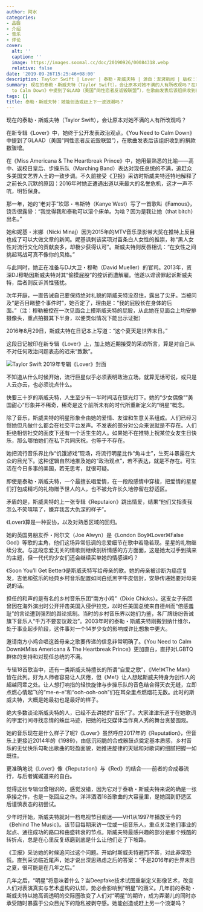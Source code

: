 ```yaml
---
author: 阿水
categories:
- 品碟
- 介绍
- 音乐
- 评论
cover:
  alt: ''
  caption: ''
  image: https://images.soomal.cc/doc/20190926/00084318.webp
  relative: false
date: '2019-09-26T15:25:46+08:00'
description: Taylor Swift | Lover | 泰勒・斯威夫特 | 源自：澎湃新闻 | 版权：转载 |  平均/总评分：10.00/20
summary: 现在的泰勒・斯威夫特（Taylor Swift），会让原本对她不满的人有所改观吗？在新专辑《Lover》中，她终于公开发表政治观点。《You Need
  to Calm Down》中提到了GLAAD（美国“同性恋者反诋毁联盟”），在歌曲发表后该组织收到的捐款数骤增……
tags: []
title: 泰勒・斯威夫特：她能创造或赶上下一波浪潮吗？
---
```


现在的泰勒・斯威夫特（Taylor Swift），会让原本对她不满的人有所改观吗？

在新专辑《Lover》中，她终于公开发表政治观点。《You Need to Calm Down》中提到了GLAAD（美国“同性恋者反诋毁联盟”），在歌曲发表后该组织收到的捐款数骤增。

在《Miss Americana & The Heartbreak Prince》中，她用最熟悉的比喻――高中、返校日皇后、步操乐队（Marching Band）表达对现任总统的不满，追赶众多美国文艺界人士的一致步调。不久前接受《卫报》采访时斯威夫特还特地解释了之前长久沉默的原因：2016年时她正遭遇出道以来最大的名誉危机，这才一声不吭，明哲保身。

那一年，她的“老对手”坎耶・韦斯特（Kanye West）写了一首歌叫《Famous》，饶舌很露骨：“我觉得我和泰勒可以滚个床单。为啥？因为是我让她（that bitch）出名。”

她和妮基・米娜（Nicki Minaj）因为2015年的MTV音乐录影带大奖在推特上反目也成了可以大做文章的新闻。妮基讽刺该奖项对苗条白人女性的推崇，称“黑人女性对流行文化的贡献良多，却极少获得认可”。斯威夫特则反唇相讥：“在女性之间挑起骂战可真不像你的风格。”

与此同时，她正在准备与DJ大卫・穆勒（David Mueller）的官司。2013年，资深DJ穆勒因斯威夫特对其“偷摸屁股”的控诉而遭解雇。他遂以诽谤罪起诉斯威夫特，后者则反诉其性骚扰。

次年开庭，一直告诫自己要保持绝对礼貌的斯威夫特没忍住，露出了尖牙。当被问及“是否目睹整个事件时”，她否定了，理由是：“我的屁股长在身体的后面。”（注：穆勒被控在一次见面会上摸斯威夫特的屁股，从此她在见面会上均安排摄像头，重点拍摄其下半身，以便类似情况下能出示证据）

2016年8月29日，斯威夫特在日记本上写道：“这个夏天是世界末日。”

这段日记被印在新专辑《Lover》上，加上她近期接受的采访所言，算是对自己从不对任何政治问题表态的迟来“致歉”。

![Taylor Swift 2019年专辑《Lover》封面](https://images.soomal.cc/doc/20190926/00084317.webp)





不知道从什么时候开始，流行巨星似乎必须表明政治立场。就算无话可说，或只是人云亦云，也必须说点什么。

快要三十岁的斯威夫特，人生至少有一半时间活在镁光灯下。她的“少女偶像”“美国甜心”形象并不稀奇，稀奇是这个前所未有的时代所重新定义的“明星”概念。

除了音乐，斯威夫特的明星形象全由她的爱情、友谊和生意关系组成。人们已经习惯她但凡做什么都会在社交平台发声。不发表的部分对公众来说就是不存在。人们拒绝相信社交的面皮下还有一个活生生的人。如果她不在推特上祝某位女友生日快乐，那么哪怕她们在私下共同庆祝，也等于不存在。

她把流行音乐界比作“饥饿游戏”现场，将流行明星比作“角斗士”，生死斗暴露在大众的目光下。这种逻辑自然地推及她的“政治观点”，若不表达，就是不存在。可生活在今日多事的美国，若无思考，就很可疑。

即使是泰勒・斯威夫特，一个最擅长唱爱情，在一段段感情中穿梭，把爱情的星星们打包成精巧的礼物赠予世人的人，也不被允许长久地停留在舒适区。

矛盾的是，斯威夫特的上一张专辑《Reputaion》跳出情爱，结果“他们又指责我怎么不笑嘻嘻了，嫌弃我苦大仇深的样子”。

《Lover》算是一种妥协，以及对熟悉区域的回归。

她的英国男朋友乔・阿尔文（Joe Alwyn）是《London Boy》《Lover》《False God》等歌的主角，他们这场异常低调的恋爱细节在歌中若隐若现。星星的礼物继续分发。与这段恋爱无关的情歌则继续剖析情感的方方面面，这是她太过手到擒来的主题，但一代代的少女们还会继续买单她的情感课吗？

《Soon You’ll Get Better》是斯威夫特写给母亲的歌。她的母亲被诊断为癌症复发，吉他和弦乐的经典乡村音乐配置如同白纸黑字牛皮信封，安静传递她要对母亲说的话。

担任的和声的是有名的乡村音乐乐团“南方小鸡”（Dixie Chicks）。这支女子乐团曾因在海外演出时公开抨击美国入侵伊拉克，以时任美国总统来自德州而“倍感羞耻”的言论遭到强烈的舆论抵制。当时的乡村音乐界以她们为鉴，各厂牌纷纷告诫旗下音乐人“千万不要妄议政治”。2003年时的泰勒・斯威夫特刚搬到纳什维尔，处于事业起步阶段，这件事对一个14岁少女的影响或许比想象中更大。

邀请南方小鸡合唱这首母亲之歌要传递的信息非常明确了。《You Need to Calm Down》《Miss Americana & The Heartbreak Prince》更加直白，直抒对LGBTQ群体的支持和对现任总统的不满。

专辑18首歌当中，还有一类斯威夫特擅长的所谓“自爱之歌”，《Me!》《The Man》皆在此列。好为人师者容易让人厌倦，但《Me!》让人想起斯威夫特身为创作人的超越同辈之处。让人想打响指的轻快旋律与步操乐队的音色结合得天衣无缝，立即点燃心情起飞的“me-e-e”和“ooh-ooh-ooh”们在耳朵里点燃烟花无数。此时的斯威夫特，大概是她最初也是最好的样子。

绝大多数谈论斯威夫特的人，已经不去讲她的“音乐”了。大家津津乐道于在她歌词的字里行间寻找恋情的蛛丝马迹，把她的社交媒体当作真人秀的舞台贪婪围观。

她的音乐现在是什么样子了呢?《Lover》虽然呼应2017年的《Reputation》，但音乐上更接近2014年的《1989》，由低沉闷脆的合成器鼓点奠定基本质感，乡村音乐的无忧快乐勾勒出歌曲的轻盈面貌，她推进旋律的天赋和对歌词的细腻把握一如既往。

更准确地说《Lover》像《Reputation》与《Red》的结合――前者的合成器流行，与后者娓娓道来的自白。

觉得这张专辑似曾相识的，感觉没错，因为它对于泰勒・斯威夫特来说的确是一张承接之作，也是一张回应之作。洋洋洒洒18首歌曲的大容量里，是她回到舒适区后谨慎表态的初尝试。

少年时开始，斯威夫特就对一档电视节目痴迷――VH1从1997年播放至今的《Behind The Music》。该节目每期采访一位或一组音乐人，重点关注他们事业的起点、通往成功的路口和由盛转衰的节点。斯威夫特最感兴趣的部分是那个残酷的转折点，总是在心里反复琢磨到底是什么让他们走了下坡路。

《卫报》采访她的时候追问过这个问题。开始时斯威夫特避而不答，对此非常恐慌。直到采访临近尾声，她才说出深思熟虑之后的答案：“不是2016年的世界末日之夏，很可能是在几年之后。”

几年之后，“明星”将意味着什么？当Deepfake技术试图重新定义影像艺术，改变人们对表演真实与艺术虚构的认知，势必会影响到“明星”的涵义。几年前的泰勒・斯威夫特以她高调透明的交际圈改变了人们对“明星”的期许，成为弄潮儿的同时亦承受随时暴露于公众目光下的隐私被剥夺感。她能创造或赶上另一个浪潮吗？
